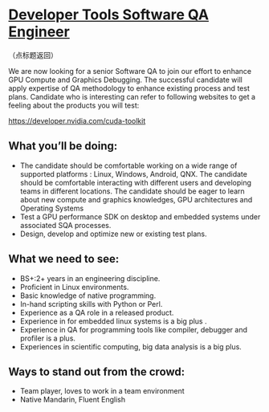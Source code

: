 # [Developer Tools Software QA Engineer](https://github.com/CarraZhou/NVIDIA-Position/blob/master/NVIDIA-Positions.md) #
（点标题返回）

We are now looking for a senior Software QA to join our effort to enhance GPU Compute and Graphics Debugging. The successful candidate will apply expertise of QA methodology to enhance existing process and test plans. Candidate who is interesting can refer to following websites to get a feeling about the products you will test:
 
https://developer.nvidia.com/cuda-toolkit 
 
## What you’ll be doing: ##
- The candidate should be comfortable working on a wide range of supported platforms : Linux, Windows, Android, QNX. The candidate should be comfortable interacting with different users and developing teams in different locations. The candidate should be eager to learn about new compute and graphics knowledges, GPU architectures and Operating Systems
- Test a GPU performance SDK on desktop and embedded systems under associated SQA processes.
- Design, develop and optimize new or existing test plans.
 
## What we need to see: ##
- BS+:2+ years in an engineering discipline.
- Proficient in Linux environments.
- Basic knowledge of native programming.
- In-hand scripting skills with Python or Perl.
- Experience as a QA role in a released product.
- Experience in for embedded linux systems is a big plus .
- Experience in QA for programming tools like compiler, debugger and profiler is a plus.
- Experiences in scientific computing, big data analysis is a big plus.
 
## Ways to stand out from the crowd: ##
- Team player, loves to work in a team environment
- Native Mandarin, Fluent English

